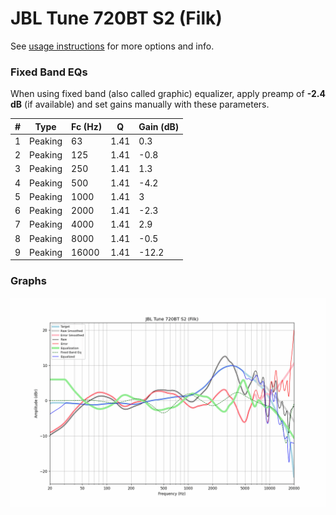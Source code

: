 # JBL Tune 720BT S2 (Filk)
See [usage instructions](https://github.com/jaakkopasanen/AutoEq#usage) for more options and info.

### Fixed Band EQs
When using fixed band (also called graphic) equalizer, apply preamp of **-2.4 dB** (if available) and set gains manually with these parameters.

|   # | Type    |   Fc (Hz) |    Q |   Gain (dB) |
|-----|---------|-----------|------|-------------|
|   1 | Peaking |        63 | 1.41 |         0.3 |
|   2 | Peaking |       125 | 1.41 |        -0.8 |
|   3 | Peaking |       250 | 1.41 |         1.3 |
|   4 | Peaking |       500 | 1.41 |        -4.2 |
|   5 | Peaking |      1000 | 1.41 |         3   |
|   6 | Peaking |      2000 | 1.41 |        -2.3 |
|   7 | Peaking |      4000 | 1.41 |         2.9 |
|   8 | Peaking |      8000 | 1.41 |        -0.5 |
|   9 | Peaking |     16000 | 1.41 |       -12.2 |

### Graphs
![](./JBL%20Tune%20720BT%20S2%20(Filk).png)
